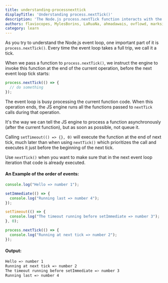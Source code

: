```yaml
---
title: understanding-processnexttick
displayTitle: 'Understanding process.nextTick()'
description: 'The Node.js process.nextTick function interacts with the event loop in a special way'
authors: flaviocopes, MylesBorins, LaRuaNa, ahmadawais, ovflowd, marksist300
category: learn
---
```


As you try to understand the Node.js event loop, one important part of it is `process.nextTick()`. Every time the event loop takes a full trip, we call it a tick.

When we pass a function to `process.nextTick()`, we instruct the engine to invoke this function at the end of the current operation, before the next event loop tick starts:

```js
process.nextTick(() => {
  // do something
});
```

The event loop is busy processing the current function code. When this operation ends, the JS engine runs all the functions passed to `nextTick` calls during that operation.

It's the way we can tell the JS engine to process a function asynchronously (after the current function), but as soon as possible, not queue it.

Calling `setTimeout(() => {}, 0)` will execute the function at the end of next tick, much later than when using `nextTick()` which prioritizes the call and executes it just before the beginning of the next tick.

Use `nextTick()` when you want to make sure that in the next event loop iteration that code is already executed.

#### An Example of the order of events:
```js
console.log("Hello => number 1");

setImmediate(() => {
  console.log("Running last => number 4");
});

setTimeout(() => {
  console.log("The timeout running before setImmediate => number 3");
}, 0);

process.nextTick(() => {
  console.log("Running at next tick => number 2");
});

```
#### Output:
```bash
Hello => number 1
Running at next tick => number 2
The timeout running before setImmediate => number 3
Running last => number 4
```
